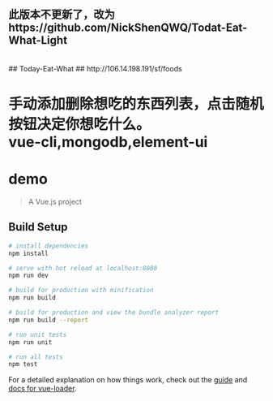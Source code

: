 ## 此版本不更新了，改为https://github.com/NickShenQWQ/Todat-Eat-What-Light
<br>
## Today-Eat-What
## http://106.14.198.191/sf/foods

手动添加删除想吃的东西列表，点击随机按钮决定你想吃什么。<br>
vue-cli,mongodb,element-ui
=======
# demo

> A Vue.js project

## Build Setup

``` bash
# install dependencies
npm install

# serve with hot reload at localhost:8080
npm run dev

# build for production with minification
npm run build

# build for production and view the bundle analyzer report
npm run build --report

# run unit tests
npm run unit

# run all tests
npm test
```

For a detailed explanation on how things work, check out the [guide](http://vuejs-templates.github.io/webpack/) and [docs for vue-loader](http://vuejs.github.io/vue-loader).
